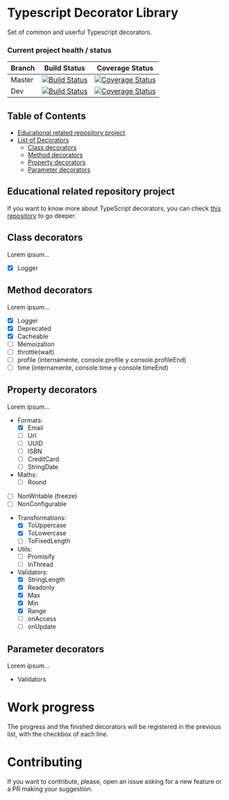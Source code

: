 # Typescript Decorator Library
Set of common and userful Typescript decorators.

### Current project health / status

| Branch | Build Status | Coverage Status |
|---|---|---|
| Master | [![Build Status](https://travis-ci.com/semagarcia/typescript-decorators.svg?branch=master)](https://travis-ci.com/semagarcia/typescript-decorators) | [![Coverage Status](https://coveralls.io/repos/github/semagarcia/typescript-decorators/badge.svg?branch=dev)](https://coveralls.io/github/semagarcia/typescript-decorators?branch=master) |
| Dev | [![Build Status](https://travis-ci.com/semagarcia/typescript-decorators.svg?branch=dev)](https://travis-ci.com/semagarcia/typescript-decorators) | [![Coverage Status](https://coveralls.io/repos/github/semagarcia/typescript-decorators/badge.svg?branch=dev)](https://coveralls.io/github/semagarcia/typescript-decorators?branch=dev) |

## Table of Contents
- [Educational related repository project](#educational-related-repository-project)
- [List of Decorators](#list-of-decorators)
    * [Class decorators](#class-decorators)
    * [Method decorators](#method-decorators)
    * [Property decorators](#property-decorators)
    * [Parameter decorators](#parameter-decorators)

## Educational related repository project
If you want to know more about TypeScript decorators, you can check [this repository](https://github.com/semagarcia/educational-typescript-decorators) to go deeper.

## Class decorators
Lorem ipsum...
- [X] Logger

## Method decorators
Lorem ipsum...
- [X] Logger
- [X] Deprecated
- [X] Cacheable
- [ ] Memoization
- [ ] throttle(wait)
- [ ] profile (internamente, console.profile y console.profileEnd)
- [ ] time (internamente, console.time y console.timeEnd)

## Property decorators
Lorem ipsum...
- Formats:
   * [X] Email
   * [ ] Url
   * [ ] UUID
   * [ ] ISBN
   * [ ] CreditCard
   * [ ] StringDate
- Maths:
   * [ ] Round
- [ ] NonWritable (freeze)
- [ ] NonConfigurable
- Transformations:
   * [X] ToUppercase
   * [X] ToLowercase
   * [ ] ToFixedLength
- Utils:
   * [ ] Promisify
   * [ ] InThread
- Validators: 
   * [X] StringLength
   * [X] Readonly
   * [X] Max
   * [X] Min
   * [X] Range
   * [ ] onAccess
   * [ ] onUpdate

## Parameter decorators
Lorem ipsum...
- Validators

# Work progress
The progress and the finished decorators will be registered in the previous list, with the checkbox of each line.

# Contributing
If you want to contribute, please, open an issue asking for a new feature or a PR making your suggestion.

